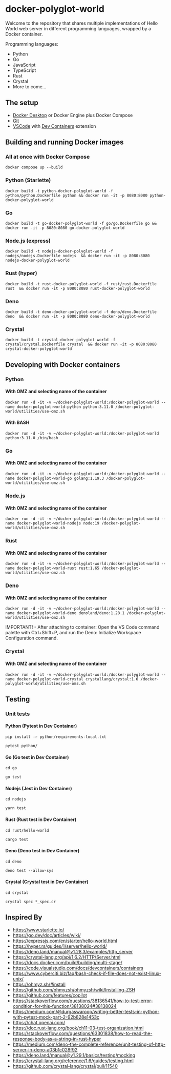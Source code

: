 # docker-polyglot-world

Welcome to the repository that shares multiple implementations of Hello World web server in different programming languages, wrapped by a Docker container.

Programming languages:

- Python
- Go
- JavaScript
- TypeScript
- Rust
- Crystal
- More to come...

## The setup

- [Docker Desktop](https://www.docker.com/products/docker-desktop/) or Docker Engine plus Docker Compose
- [Git](https://git-scm.com/book/en/v2/Getting-Started-Installing-Git)
- [VSCode](https://code.visualstudio.com/download) with [Dev Containers](https://code.visualstudio.com/docs/remote/containers) extension

## Building and running Docker images

### All at once with Docker Compose

```text
docker compose up --build
```

### Python (Starlette)

```text
docker build -t python-docker-polyglot-world -f python/python.Dockerfile python && docker run -it -p 8080:8080 python-docker-polyglot-world
```

### Go

```text
docker build -t go-docker-polyglot-world -f go/go.Dockerfile go && docker run -it -p 8080:8080 go-docker-polyglot-world
```

### Node.js (express)

```text
docker build -t nodejs-docker-polyglot-world -f nodejs/nodejs.Dockerfile nodejs  && docker run -it -p 8080:8080 nodejs-docker-polyglot-world
```

### Rust (hyper)

```text
docker build -t rust-docker-polyglot-world -f rust/rust.Dockerfile rust  && docker run -it -p 8080:8080 rust-docker-polyglot-world
```

### Deno

```text
docker build -t deno-docker-polyglot-world -f deno/deno.Dockerfile deno  && docker run -it -p 8080:8080 deno-docker-polyglot-world
```

### Crystal

```text
docker build -t crystal-docker-polyglot-world -f crystal/crystal.Dockerfile crystal  && docker run -it -p 8080:8080 crystal-docker-polyglot-world
```

## Developing with Docker containers

### Python

#### With OMZ and selecting name of the container

```text
docker run -d -it -v ~/docker-polyglot-world:/docker-polyglot-world --name docker-polyglot-world-python python:3.11.0 /docker-polyglot-world/utilities/use-omz.sh
```

#### With BASH

```text
docker run -d -it -v ~/docker-polyglot-world:/docker-polyglot-world python:3.11.0 /bin/bash
```

### Go

#### With OMZ and selecting name of the container

```text
docker run -d -it -v ~/docker-polyglot-world:/docker-polyglot-world --name docker-polyglot-world-go golang:1.19.3 /docker-polyglot-world/utilities/use-omz.sh
```

### Node.js

#### With OMZ and selecting name of the container

```text
docker run -d -it -v ~/docker-polyglot-world:/docker-polyglot-world --name docker-polyglot-world-nodejs node:19 /docker-polyglot-world/utilities/use-omz.sh
```

### Rust

#### With OMZ and selecting name of the container

```text
docker run -d -it -v ~/docker-polyglot-world:/docker-polyglot-world --name docker-polyglot-world-rust rust:1.65 /docker-polyglot-world/utilities/use-omz.sh
```

### Deno

#### With OMZ and selecting name of the container

```text
docker run -d -it -v ~/docker-polyglot-world:/docker-polyglot-world --name docker-polyglot-world-deno denoland/deno:1.28.1 /docker-polyglot-world/utilities/use-omz.sh
```

IMPORTANT! - After attaching to container:  Open the VS Code command palette with Ctrl+Shift+P, and run the Deno: Initialize Workspace Configuration command.


### Crystal

#### With OMZ and selecting name of the container

```text
docker run -d -it -v ~/docker-polyglot-world:/docker-polyglot-world --name docker-polyglot-world-crystal crystallang/crystal:1.6 /docker-polyglot-world/utilities/use-omz.sh
```

## Testing

### Unit tests

#### Python (Pytest in Dev Container)

```text
pip install -r python/requirements-local.txt
```

```text
pytest python/
```

#### Go (Go test in Dev Container)

```text
cd go
```

```text
go test
```

#### Nodejs (Jest in Dev Container)

```text
cd nodejs
```

```text
yarn test
```

#### Rust (Rust test in Dev Container)

```text
cd rust/hello-world
```

```text
cargo test
```

#### Deno (Deno test in Dev Container)

```text
cd deno
```

```text
deno test --allow-sys
```

#### Crystal (Crystal test in Dev Container)

```text
cd crystal
```

```text
crystal spec *_spec.cr
```

## Inspired By

- https://www.starlette.io/
- https://go.dev/doc/articles/wiki/
- https://expressjs.com/en/starter/hello-world.html
- https://hyper.rs/guides/1/server/hello-world/
- https://deno.land/manual@v1.28.3/examples/http_server
- https://crystal-lang.org/api/1.6.2/HTTP/Server.html
- https://docs.docker.com/build/building/multi-stage/
- https://code.visualstudio.com/docs/devcontainers/containers
- https://www.cyberciti.biz/faq/bash-check-if-file-does-not-exist-linux-unix/
- https://ohmyz.sh/#install
- https://github.com/ohmyzsh/ohmyzsh/wiki/Installing-ZSH
- https://github.com/features/copilot
- https://stackoverflow.com/questions/38136541/how-to-test-error-condition-for-this-function/38138024#38138024
- https://medium.com/@durgaswaroop/writing-better-tests-in-python-with-pytest-mock-part-2-92b828e1453c
- https://chat.openai.com/
- https://doc.rust-lang.org/book/ch11-03-test-organization.html
- https://stackoverflow.com/questions/63301838/how-to-read-the-response-body-as-a-string-in-rust-hyper
- https://medium.com/deno-the-complete-reference/unit-testing-of-http-server-in-deno-a03b1c028f92
- https://deno.land/manual@v1.29.1/basics/testing/mocking
- https://crystal-lang.org/reference/1.6/guides/testing.html
- https://github.com/crystal-lang/crystal/pull/11540
